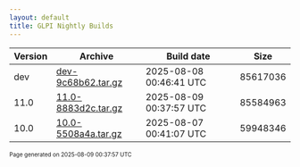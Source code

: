 ```yaml
---
layout: default
title: GLPI Nightly Builds
---
```


Version|Archive|Build date|Size
---|---|---|---
dev|[dev-9c68b62.tar.gz](dev-9c68b62.tar.gz)|2025-08-08 00:46:41 UTC|85617036
11.0|[11.0-8883d2c.tar.gz](11.0-8883d2c.tar.gz)|2025-08-09 00:37:57 UTC|85584963
10.0|[10.0-5508a4a.tar.gz](10.0-5508a4a.tar.gz)|2025-08-07 00:41:07 UTC|59948346

<font size="1">Page generated on 2025-08-09 00:37:57 UTC</font>
